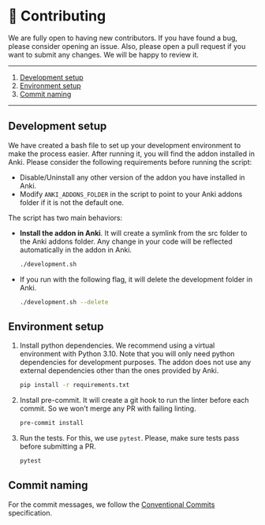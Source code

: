 # 👥 Contributing

We are fully open to having new contributors. If you have found a bug, please consider opening an issue. Also, please open a pull request if you want to submit any changes. We will be happy to review it.

---

1. [Development setup](#development-setup)
2. [Environment setup](#environment-setup)
3. [Commit naming](#commit-naming)

---

## Development setup

We have created a bash file to set up your development environment to make the process easier. After running it, you will find the addon installed in Anki. Please consider the following requirements before running the script:

- Disable/Uninstall any other version of the addon you have installed in Anki.
- Modify `ANKI_ADDONS_FOLDER` in the script to point to your Anki addons folder if it is not the default one.

The script has two main behaviors:

- **Install the addon in Anki**. It will create a symlink from the src folder to the Anki addons folder. Any change in your code will be reflected automatically in the addon in Anki.

  ```bash
  ./development.sh
  ```

- If you run with the following flag, it will delete the development folder in Anki.

  ```bash
  ./development.sh --delete
  ```

## Environment setup

1. Install python dependencies. We recommend using a virtual environment with Python 3.10. Note that you will only need python dependencies for development purposes. The addon does not use any external dependencies other than the ones provided by Anki.

   ```bash
   pip install -r requirements.txt
   ```

2. Install pre-commit. It will create a git hook to run the linter before each commit. So we won't merge any PR with failing linting.

   ```bash
   pre-commit install
   ```

3. Run the tests. For this, we use `pytest`. Please, make sure tests pass before submitting a PR.

   ```bash
   pytest
   ```

## Commit naming

For the commit messages, we follow the [Conventional Commits](https://www.conventionalcommits.org/en/v1.0.0/) specification.
